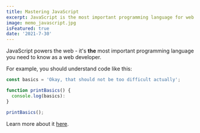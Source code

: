 ```yaml
---
title: Mastering JavaScript
excerpt: JavaScript is the most important programming language for web development. You probably don't know it well enough!
image: memo_javascript.jpg
isFeatured: true
date: '2021-7-30'
---
```


JavaScript powers the web - it's **the** most important programming language you need to know as a web developer.

For example, you should understand code like this:

```js
const basics = 'Okay, that should not be too difficult actually';

function printBasics() {
  console.log(basics):
}

printBasics();
```

Learn more about it [here](https://academind.com).
